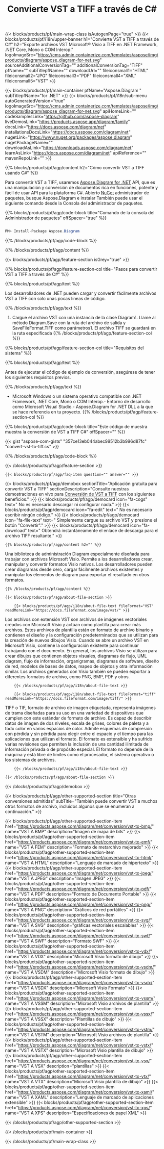 ﻿---
title: Convierte VST a TIFF a través de C# 
weight: 1710
url: /es/net/conversion/vst-to-tiff/ 
description: Código de muestra para la conversión de VST a TIFF C#. Utilice el código de ejemplo API para la conversión de archivos VST por lotes a TIFF dentro de VB.NET, Asp.NET o cualquier aplicación basada en .NET.
---
{{< blocks/products/pf/main-wrap-class isAutogenPage="true" >}}
{{< blocks/products/pf/i18n/upper-banner h1="Convierte VST a TIFF a través de C#" h2="Exporte archivos VST Microsoft® Visio a TIFF en .NET Framework, .NET Core, Mono o COM Interop." logoImageSrc="https://cms.admin.containerize.com/templates/aspose/img/products/diagram/aspose_diagram-for-net.svg" sourceAdditionalConversionTag="" additionalConversionTag="TIFF" pfName="" subTitlepfName="" downloadUrl="" fileiconsmall1="HTML" fileiconsmall2="JPG" fileiconsmall3="PDF" fileiconsmall4="XML" fileiconsmall5="VST" >}}

{{< blocks/products/pf/main-container pfName="Aspose.Diagram " subTitlepfName="for .NET" >}}
{{< blocks/products/pf/i18n/sub-menu autoGeneratedVersion="true" logoImageSrc="https://cms.admin.containerize.com/templates/aspose/img/products/diagram/aspose_diagram-for-net.svg" apiHomeLink="" codeSamplesLink="https://github.com/aspose-diagram" liveDemosLink="https://products.aspose.app/diagram/family" docsLink="https://docs.aspose.com/diagram/net" installationsDocsLink="https://docs.aspose.com/diagram/net" nugetLink="https://www.nuget.org/packages/aspose.diagram" nugetPackageName="" downloadAsLink="https://downloads.aspose.com/diagram/net" learnAsLink="https://docs.aspose.com/diagram/net" apiReference="" mavenRepoLink="" >}}

{{% blocks/products/pf/agp/content h2="Cómo convertir VST a TIFF usando C#" %}}

 Para convertir VST a TIFF, usaremos
 [Aspose.Diagram for .NET](https://products.aspose.com/diagram/net) 
 API, que es una manipulación y conversión de documentos rica en funciones, potente y fácil de usar API para la plataforma C#. Abierto
 [NuGet](https://www.nuget.org/packages/aspose.diagram) 
 administrador de paquetes, busque
 Aspose.Diagram 
 e instalar También puede usar el siguiente comando desde la Consola del administrador de paquetes.

{{% blocks/products/pf/agp/code-block title="Comando de la consola del Administrador de paquetes" offSpacer="true" %}}

```cs

PM> Install-Package Aspose.Diagram


```

{{% /blocks/products/pf/agp/code-block %}}

{{% /blocks/products/pf/agp/content %}}

{{< blocks/products/pf/agp/feature-section isGrey="true" >}}

{{% blocks/products/pf/agp/feature-section-col title="Pasos para convertir VST a TIFF a través de C#" %}}

{{% blocks/products/pf/agp/text %}}

 Los desarrolladores de .NET pueden cargar y convertir fácilmente archivos VST a TIFF con solo unas pocas líneas de código.

{{% /blocks/products/pf/agp/text %}}

1. Cargue el archivo VST con una instancia de la clase Diagram1. Llame al método Diagram.Save con la ruta del archivo de salida y SaveFileFormat.TIFF como parámetros1. El archivo TIFF se guardará en la ruta especificada
{{% /blocks/products/pf/agp/feature-section-col %}}

{{% blocks/products/pf/agp/feature-section-col title="Requisitos del sistema" %}}

{{% blocks/products/pf/agp/text %}}

 Antes de ejecutar el código de ejemplo de conversión, asegúrese de tener los siguientes requisitos previos.

{{% /blocks/products/pf/agp/text %}}

- Microsoft Windows o un sistema operativo compatible con .NET Framework, .NET Core, Mono o COM Interop.- Entorno de desarrollo como Microsoft Visual Studio.- Aspose.Diagram for .NET DLL a la que se hace referencia en tu proyecto.
{{% /blocks/products/pf/agp/feature-section-col %}}

{{% blocks/products/pf/agp/code-block title="Este código de muestra muestra la conversión de VST a TIFF C#" offSpacer="" %}}

{{< gist "aspose-com-gists" "357ce13eb044abec99512b3b996d87fc" "convert-vst-to-tiff.cs" >}}

{{% /blocks/products/pf/agp/code-block %}}

{{< /blocks/products/pf/agp/feature-section >}}

    {{< blocks/products/pf/agp/faq-item question="" answer="" >}}
 

<!-- aboutfile Starts -->

{{< blocks/products/pf/agp/demobox sectionTitle="Aplicación gratuita para convertir VST a TIFF" sectionDescription="Consulte nuestras demostraciones en vivo para [Conversión de VST a TIFF](https://products.aspose.app/diagram/conversion/vst-to-tiff) con los siguientes beneficios." >}}
        {{< blocks/products/pf/agp/democard icon="fa-cogs" text=" No es necesario descargar ni configurar nada." >}}
        {{< blocks/products/pf/agp/democard icon="fa-edit" text=" No es necesario escribir ningún código." >}}
        {{< blocks/products/pf/agp/democard icon="fa-file-text" text=" Simplemente cargue su archivo VST y presione el botón \"Convertir\"." >}}
        {{< blocks/products/pf/agp/democard icon="fa-download" text=" Obtendrá instantáneamente el enlace de descarga para el archivo TIFF resultante." >}}

    {{% blocks/products/pf/agp/content h2="" %}}

 Una biblioteca de administración Diagram especialmente diseñada para trabajar con archivos Microsoft Visio. Permite a los desarrolladores crear, manipular y convertir formatos Visio nativos. Los desarrolladores pueden crear diagramas desde cero, cargar fácilmente archivos existentes y manipular los elementos de diagram para exportar el resultado en otros formatos.



    {{% /blocks/products/pf/agp/content %}}

    {{< blocks/products/pf/agp/about-file-section >}}

        {{< blocks/products/pf/agp/i18n/about-file-text fileFormat="VST" readMoreLink="https://docs.fileformat.com/image/vst/" >}}
Los archivos con extensión VST son archivos de imágenes vectoriales creados con Microsoft Visio y actúan como plantilla para crear más archivos. Estos archivos de plantilla están en formato de archivo binario y contienen el diseño y la configuración predeterminados que se utilizan para la creación de nuevos dibujos Visio. Cuando se abre un archivo VST en Microsoft Visio, contiene la configuración existente para continuar trabajando con el documento. En general, los archivos Visio se utilizan para crear dibujos que contienen objetos visuales, diagramas de flujo, UML diagram, flujo de información, organigramas, diagramas de software, diseño de red, modelos de bases de datos, mapeo de objetos y otra información similar. Los archivos generados con Visio también se pueden exportar a diferentes formatos de archivo, como PNG, BMP, PDF y otros.

        {{< /blocks/products/pf/agp/i18n/about-file-text >}}

        {{< blocks/products/pf/agp/i18n/about-file-text fileFormat="tiff" readMoreLink="https://docs.fileformat.com/image/tiff/" >}}
TIFF o TIF, formato de archivo de imagen etiquetada, representa imágenes de trama diseñadas para su uso en una variedad de dispositivos que cumplen con este estándar de formato de archivo. Es capaz de describir datos de imagen de dos niveles, escala de grises, colores de paleta y a todo color en varios espacios de color. Admite esquemas de compresión con pérdida y sin pérdida para elegir entre el espacio y el tiempo para las aplicaciones que utilizan el formato. El formato es extensible y ha sufrido varias revisiones que permiten la inclusión de una cantidad ilimitada de información privada o de propósito especial. El formato no depende de la máquina y está libre de límites como el procesador, el sistema operativo o los sistemas de archivos.

        {{< /blocks/products/pf/agp/i18n/about-file-text >}}

    {{< /blocks/products/pf/agp/about-file-section >}}

{{< /blocks/products/pf/agp/demobox >}}

<!-- aboutfile Ends -->

{{< blocks/products/pf/agp/other-supported-section title="Otras conversiones admitidas" subTitle="También puede convertir VST a muchos otros formatos de archivo, incluidos algunos que se enumeran a continuación." >}}

{{< blocks/products/pf/agp/other-supported-section-item href="https://products.aspose.com/diagram/net/conversion/vst-to-bmp/" name="VST A BMP" description="Imagen de mapa de bits" >}}
{{< blocks/products/pf/agp/other-supported-section-item href="https://products.aspose.com/diagram/net/conversion/vst-to-emf/" name="VST A FEM" description="Formato de metarchivo mejorado" >}}
{{< blocks/products/pf/agp/other-supported-section-item href="https://products.aspose.com/diagram/net/conversion/vst-to-html/" name="VST A HTML" description="Lenguaje de marcado de hipertexto" >}}
{{< blocks/products/pf/agp/other-supported-section-item href="https://products.aspose.com/diagram/net/conversion/vst-to-jpeg/" name="VST A JPEG" description="Imagen JPEG" >}}
{{< blocks/products/pf/agp/other-supported-section-item href="https://products.aspose.com/diagram/net/conversion/vst-to-pdf/" name="VST A PDF" description="Formato de Documento Portable" >}}
{{< blocks/products/pf/agp/other-supported-section-item href="https://products.aspose.com/diagram/net/conversion/vst-to-png/" name="VST A PNG" description="Gráficos de red portátiles" >}}
{{< blocks/products/pf/agp/other-supported-section-item href="https://products.aspose.com/diagram/net/conversion/vst-to-svg/" name="VST A SVG" description="gráficas vectoriales escalables" >}}
{{< blocks/products/pf/agp/other-supported-section-item href="https://products.aspose.com/diagram/net/conversion/vst-to-swf/" name="VST A SWF" description="Formato SWF" >}}
{{< blocks/products/pf/agp/other-supported-section-item href="https://products.aspose.com/diagram/net/conversion/vst-to-vdx/" name="VST A VDX" description="Microsoft Visio formato de dibujo" >}}
{{< blocks/products/pf/agp/other-supported-section-item href="https://products.aspose.com/diagram/net/conversion/vst-to-vsdm/" name="VST A VSDM" description="Microsoft Visio formato de dibujo" >}}
{{< blocks/products/pf/agp/other-supported-section-item href="https://products.aspose.com/diagram/net/conversion/vst-to-vsdx/" name="VST A VSDX" description="Microsoft Visio Formato" >}}
{{< blocks/products/pf/agp/other-supported-section-item href="https://products.aspose.com/diagram/net/conversion/vst-to-vssm/" name="VST A VSSM" description="Microsoft Visio archivos de plantilla" >}}
{{< blocks/products/pf/agp/other-supported-section-item href="https://products.aspose.com/diagram/net/conversion/vst-to-vssx/" name="VST A VSSX" description="Plantillas de dibujo" >}}
{{< blocks/products/pf/agp/other-supported-section-item href="https://products.aspose.com/diagram/net/conversion/vst-to-vstm/" name="VST A VSTM" description="Microsoft Visio archivos de plantilla" >}}
{{< blocks/products/pf/agp/other-supported-section-item href="https://products.aspose.com/diagram/net/conversion/vst-to-vstx/" name="VST A VSTX" description="Microsoft Visio plantilla de dibujo" >}}
{{< blocks/products/pf/agp/other-supported-section-item href="https://products.aspose.com/diagram/net/conversion/vst-to-vsx/" name="VST A VSX" description="plantillas" >}}
{{< blocks/products/pf/agp/other-supported-section-item href="https://products.aspose.com/diagram/net/conversion/vst-to-vtx/" name="VST A VTX" description="Microsoft Visio plantilla de dibujo" >}}
{{< blocks/products/pf/agp/other-supported-section-item href="https://products.aspose.com/diagram/net/conversion/vst-to-xaml/" name="VST A XAML" description="Lenguaje de marcado de aplicaciones extensible" >}}
{{< blocks/products/pf/agp/other-supported-section-item href="https://products.aspose.com/diagram/net/conversion/vst-to-xps/" name="VST A XPS" description="Especificaciones de papel XML" >}}

{{< /blocks/products/pf/agp/other-supported-section >}}

{{< /blocks/products/pf/main-container >}}
    
{{< /blocks/products/pf/main-wrap-class >}}